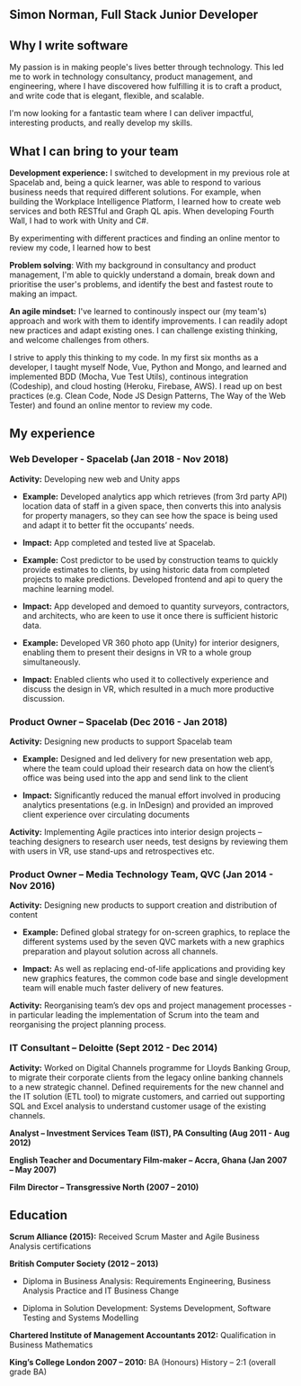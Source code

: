 ## Simon Norman, Full Stack Junior Developer


##  Why I write software


My passion is in making people's lives better through technology. This led me to work in technology consultancy, product management, and engineering, where I have discovered how fulfilling it is to craft a product, and write code that is elegant, flexible, and scalable. 

I'm now looking for a fantastic team where I can deliver impactful, interesting products, and really develop my skills. 



## What I can bring to your team

**Development experience:** I switched to development in my previous role at Spacelab and, being a quick learner, was able to respond to various business needs that required different solutions. For example, when building the Workplace Intelligence Platform, I learned how to create web services and both RESTful and Graph QL apis. When developing Fourth Wall, I had to work with Unity and C#.

By experimenting with different practices and finding an online mentor to review my code, I learned how to best 

**Problem solving**: With my background in consultancy and product management, I'm able to quickly understand a domain, break down and prioritise the user's problems, and identify the best and fastest route to making an impact. 

**An agile mindset:** I've learned to continously inspect our (my team's) approach and work with them to identify improvements. I can readily adopt new practices and adapt existing ones. I can challenge existing thinking, and welcome challenges from others. 

I strive to apply this thinking to my code. In my first six months as a developer, I taught myself Node, Vue, Python and Mongo, and learned and implemented BDD (Mocha, Vue Test Utils), continous integration (Codeship), and cloud hosting (Heroku, Firebase, AWS). I read up on best practices (e.g. Clean Code, Node JS Design Patterns, The Way of the Web Tester) and found an online mentor to review my code. 



## My experience


### Web Developer - Spacelab (Jan 2018 - Nov 2018)

**Activity:** Developing new web and Unity apps

- **Example:** Developed analytics app which retrieves (from 3rd party API) location data of staff in a given space, then converts this into analysis for property managers, so they can see how the space is being used and adapt it to better fit the occupants’ needs.

- **Impact:** App completed and tested live at Spacelab.

- **Example:** Cost predictor to be used by construction teams to quickly provide estimates to clients, by using historic data from completed projects to make predictions. Developed frontend and api to query the machine learning model.

- **Impact:** App developed and demoed to quantity surveyors, contractors, and architects, who are keen to use it once there is sufficient historic data.

-	**Example:** Developed VR 360 photo app (Unity) for interior designers, enabling them to present their designs in VR to a whole group simultaneously. 

-	**Impact:** Enabled clients who used it to collectively experience and discuss the design in VR, which resulted in a much more productive discussion.


### Product Owner – Spacelab (Dec 2016 - Jan 2018)

**Activity:** Designing new products to support Spacelab team

-	**Example:** Designed and led delivery for new presentation web app, where the team could upload their research data on how the client’s office was being used into the app and send link to the client

-	**Impact:** Significantly reduced the manual effort involved in producing analytics presentations (e.g. in InDesign) and provided an improved client experience over circulating documents

**Activity:** Implementing Agile practices into interior design projects – teaching designers to research user needs, test designs by reviewing them with users in VR, use stand-ups and retrospectives etc.


### Product Owner – Media Technology Team, QVC (Jan 2014 - Nov 2016)

**Activity:** Designing new products to support creation and distribution of content

-	**Example:** Defined global strategy for on-screen graphics, to replace the different systems used by the seven QVC markets with a new graphics preparation and playout solution across all channels. 

-	**Impact:** As well as replacing end-of-life applications and providing key new graphics features, the common code base and single development team will enable much faster delivery of new features.

**Activity:** Reorganising team’s dev ops and project management processes - in particular leading the implementation of Scrum into the team and reorganising the project planning process.


### IT Consultant – Deloitte (Sept 2012 - Dec 2014)

**Activity:** Worked on Digital Channels programme for Lloyds Banking Group, to migrate their corporate clients from the legacy online banking channels to a new strategic channel. Defined requirements for the new channel and the IT solution (ETL tool) to migrate customers, and carried out supporting SQL and Excel analysis to understand customer usage of the existing channels.


**Analyst – Investment Services Team (IST), PA Consulting (Aug 2011 - Aug 2012)**

**English Teacher and Documentary Film-maker – Accra, Ghana	(Jan 2007 – May 2007)**

**Film Director – Transgressive North	(2007 – 2010)**


## Education

**Scrum Alliance (2015):** Received Scrum Master and Agile Business Analysis certifications

**British Computer Society	(2012 – 2013)**

 - Diploma in Business Analysis: Requirements Engineering, Business Analysis Practice and IT Business Change
 
 - Diploma in Solution Development: Systems Development, Software Testing and Systems Modelling
 
**Chartered Institute of Management Accountants	2012:** Qualification in Business Mathematics

**King’s College London	2007 – 2010:** BA (Honours) History – 2:1 (overall grade BA)

